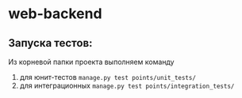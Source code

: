 # web-backend
## Запуска тестов:

Из корневой папки проекта выполняем команду
1) для юнит-тестов
`manage.py test points/unit_tests/`
2) для интеграционных 
`manage.py test points/integration_tests/`
